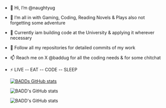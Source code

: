 - 👋 Hi, I’m @naughtyug
- 👀 I’m all in with Gaming, Coding, Reading Novels & Plays also not forgetting some adventure
- 🌱 Currently iam building code at the University & applying it wherever necessary 
- 💞️ Follow all my repositories for detailed commits of my work
- 📫 Reach me on X @baddug for all the coding needs & for some chitchat
- ⚡ LIVE -- EAT -- CODE -- SLEEP

  
  [![BADDs GitHub stats](https://github-readme-stats.vercel.app/api?username=naughtyug)](https://github.com/naughtyug/github-readme-stats)


  ![BADD's GitHub stats](https://github-readme-stats.vercel.app/api?username=naughtyug&show_icons=true)


  ![BADD's GitHub stats](https://github-readme-stats.vercel.app/api?username=naughtyug&show_icons=true&theme=dark)



